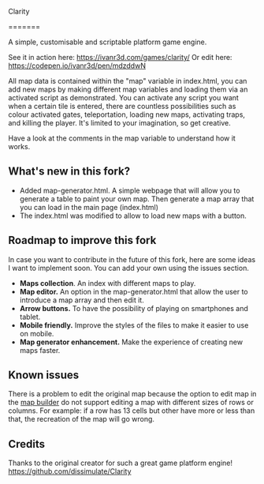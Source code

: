 Clarity

=======

  

A simple, customisable and scriptable platform game engine.

See it in action here: https://ivanr3d.com/games/clarity/
Or edit here: https://codepen.io/ivanr3d/pen/mdzddwN

All map data is contained within the "map" variable in index.html, you can add new maps by making different map variables and loading them via an activated script as demonstrated. You can activate any script you want when a certain tile is entered, there are countless possibilities such as colour activated gates, teleportation, loading new maps, activating traps, and killing the player. It's limited to your imagination, so get creative.

Have a look at the comments in the map variable to understand how it works.


## What's new in this fork?

 - Added map-generator.html. A simple webpage that will allow you to generate a table to paint your own map. Then generate a map array that you can load in the main page (index.html)
 - The index.html was modified to allow to load new maps with a button.

## Roadmap to improve this fork
In case you want to contribute in the future of this fork, here are some ideas  I want to implement soon. You can add your own using the issues section.
 - **Maps collection**. An index with different maps to play.
 - **Map editor.** An option in the map-generator.html that allow the user to introduce a map array and then edit it.
 - **Arrow buttons.** To have the possibility of playing on smartphones and tablet.
 - **Mobile friendly.** Improve the styles of the files to make it easier to use on mobile. 
 - **Map generator enhancement.** Make the experience of creating new maps faster.

## Known issues
There is a problem to edit the original map because the option to edit map in the [map builder](https://ivanr3d.com/games/clarity/map-builder.html) do not support editing a map with different sizes of rows or columns. For example: if a row has 13 cells but other have more or less than that, the recreation of the map will go wrong.

## Credits
Thanks to the original creator for such a great game platform engine!
https://github.com/dissimulate/Clarity
